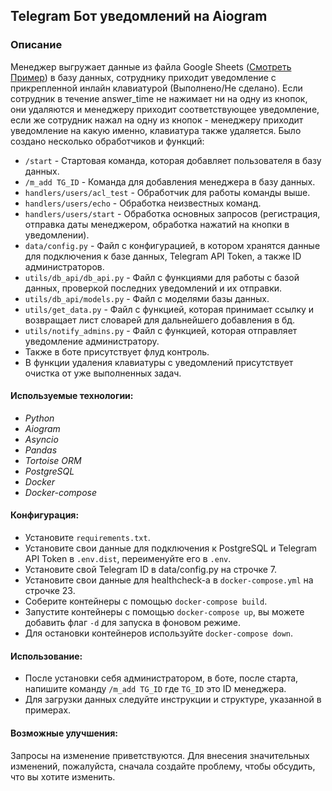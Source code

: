 ## Telegram Бот уведомлений на Aiogram

### Описание
Менеджер выгружает данные из файла Google Sheets ([Смотреть Пример](https://docs.google.com/spreadsheets/d/1vBHTh28dYkEt1_PDrR8PVa5tyzvFGb2ufEWTcnwzZy0/ "Пример")) в базу данных, сотруднику приходит уведомление с прикрепленной инлайн клавиатурой (Выполнено/Не сделано). Если сотрудник в течение answer_time не нажимает ни на одну из кнопок, они удаляются и менеджеру приходит соответствующее уведомление, если же сотрудник нажал на одну из кнопок - менеджеру приходит уведомление на какую именно, клавиатура также удаляется.
Было создано несколько обработчиков и функций:
- ```/start``` - Стартовая команда, которая добавляет пользователя в базу данных.
- ```/m_add TG_ID``` - Команда для добавления менеджера в базу данных.
- ```handlers/users/acl_test``` - Обработчик для работы команды выше.
- ```handlers/users/echo``` - Обработка неизвестных команд.
- ```handlers/users/start``` - Обработка основных запросов (регистрация, отправка даты менеджером, обработка нажатий на кнопки в уведомлении).
- ```data/config.py``` - Файл с конфигурацией, в котором хранятся данные для подключения к базе данных, Telegram API Token, а также ID администраторов.
- ```utils/db_api/db_api.py``` - Файл с функциями для работы с базой данных, проверкой последних уведомлений и их отправки.
- ```utils/db_api/models.py``` - Файл с моделями базы данных.
- ```utils/get_data.py``` - Файл с функцией, которая принимает ссылку и возвращает лист словарей для дальнейшего добавления в бд.
- ```utils/notify_admins.py``` - Файл с функцией, которая отправляет уведомление администратору.
- Также в боте присутствует флуд контроль.
- В функции удаления клавиатуры с уведомлений присутствует очистка от уже выполненных задач.

#### Используемые технологии:
- *Python*
- *Aiogram*
- *Asyncio*
- *Pandas*
- *Tortoise ORM*
- *PostgreSQL*
- *Docker*
- *Docker-compose*

#### Конфигурация:
- Установите ```requirements.txt```.
- Установите свои данные для подключения к PostgreSQL и Telegram API Token в ```.env.dist```, переименуйте его в ```.env```.
- Установите свой Telegram ID в data/config.py на строчке 7.
- Установите свои данные для healthcheck-a в ```docker-compose.yml``` на строчке 23.
- Соберите контейнеры с помощью ```docker-compose build```.
- Запустите контейнеры с помощью ```docker-compose up```, вы можете добавить флаг ```-d``` для запуска в фоновом режиме.
- Для остановки контейнеров используйте ```docker-compose down```.

#### Использование:
- После установки себя администратором, в боте, после старта, напишите команду ```/m_add TG_ID``` где ```TG_ID``` это ID менеджера.
- Для загрузки данных следуйте инструкции и структуре, указанной в примерах.



#### Возможные улучшения:
Запросы на изменение приветствуются. Для внесения значительных изменений, пожалуйста, сначала создайте проблему, чтобы обсудить, что вы хотите изменить.

